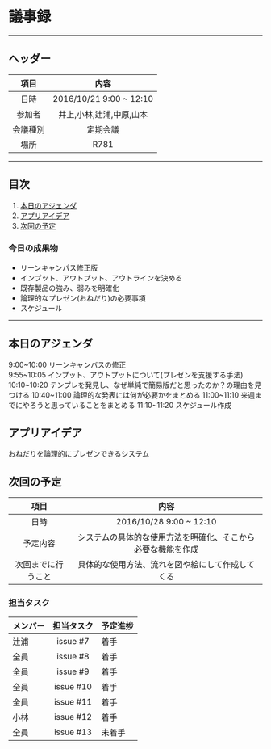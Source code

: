 # 議事録
---
## ヘッダー
|項目|内容|
|:--:|:--:|
| 日時 | 2016/10/21  9:00 ~ 12:10|
| 参加者 | 井上,小林,辻浦,中原,山本 |
| 会議種別 | 定期会議 |
| 場所 | R781 |

---
## 目次
1. [本日のアジェンダ](#anchar1)
2. [アプリアイデア](#anchar2)
3. [次回の予定](#anchar3)

### 今日の成果物 
- リーンキャンパス修正版
- インプット、アウトプット、アウトラインを決める
- 既存製品の強み、弱みを明確化
- 論理的なプレゼン(おねだり)の必要事項
- スケジュール
---

## <div id="anchar1"/>本日のアジェンダ
9:00~10:00  リーンキャンバスの修正  
9:55~10:05  インプット、アウトプットについて(プレゼンを支援する手法)
10:10~10:20 テンプレを発見し、なぜ単純で簡易版だと思ったのか？の理由を見つける
10:40~11:00 論理的な発表には何が必要かをまとめる
11:00~11:10 来週までにやろうと思っていることをまとめる
11:10~11:20 スケジュール作成

## <div id="anchar2"/>アプリアイデア
おねだりを論理的にプレゼンできるシステム


## <div id="anchar3"/>次回の予定
|項目|内容|
|:--:|:--:|
| 日時 | 2016/10/28  9:00 ~ 12:10|
| 予定内容 | システムの具体的な使用方法を明確化、そこから必要な機能を作成 |
| 次回までに行うこと | 具体的な使用方法、流れを図や絵にして作成してくる |

### 担当タスク
| メンバー | 担当タスク | 予定進捗 |
| :-- | :--: | :-- |
| 辻浦 | issue #7 | 着手 |
| 全員 | issue #8 | 着手 |
| 全員 | issue #9 | 着手 |
| 全員 | issue #10 | 着手 |
| 全員 | issue #11 | 着手 |
| 小林 | issue #12 | 着手 |
| 全員 | issue #13 | 未着手 |
